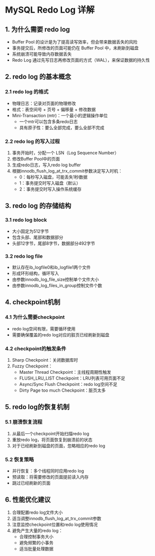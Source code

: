 # MySQL Redo Log 详解

## 1. 为什么需要 redo log

- Buffer Pool 的设计是为了提高读写效率，但会带来数据丢失的风险
- 事务提交后，所修改的页面可能仍在 Buffer Pool 中，未刷新到磁盘
- 系统崩溃可能导致内存数据丢失
- Redo Log 通过先写日志再修改页面的方式（WAL），来保证数据的持久性

## 2. redo log 的基本概念

### 2.1 redo log 的格式
- 物理日志：记录对页面的物理修改
- 格式：表空间号 + 页号 + 偏移量 + 修改数据
- Mini-Transaction (mtr)：一个最小的逻辑操作单位
  - 一个mtr可以包含多条redo日志
  - 具有原子性：要么全部完成，要么全部不完成

### 2.2 redo log 的写入过程
1. 事务开始时，分配一个 LSN（Log Sequence Number）
2. 修改Buffer Pool中的页面
3. 生成redo日志，写入redo log buffer
4. 根据innodb_flush_log_at_trx_commit参数决定写入时机：
   - 0：每秒写入磁盘，可能丢失1秒数据
   - 1：事务提交时写入磁盘（默认）
   - 2：事务提交时写入操作系统缓存

## 3. redo log 的存储结构

### 3.1 redo log block
- 大小固定为512字节
- 包含头部、尾部和数据部分
- 头部12字节，尾部8字节，数据部分492字节

### 3.2 redo log file
- 默认存在ib_logfile0和ib_logfile1两个文件
- 形成环形结构，循环写入
- 由参数innodb_log_file_size控制单个文件大小
- 由参数innodb_log_files_in_group控制文件个数

## 4. checkpoint机制

### 4.1 为什么需要checkpoint
- redo log空间有限，需要循环使用
- 需要确保覆盖的redo log对应的脏页已经刷新到磁盘

### 4.2 checkpoint的触发条件
1. Sharp Checkpoint：关闭数据库时
2. Fuzzy Checkpoint：
   - Master Thread Checkpoint：主线程周期性触发
   - FLUSH_LRU_LIST Checkpoint：LRU列表可用页面不足
   - Async/Sync Flush Checkpoint：redo log空间不足
   - Dirty Page too much Checkpoint：脏页太多

## 5. redo log的恢复机制

### 5.1 崩溃恢复流程
1. 从最后一个checkpoint开始扫描redo log
2. 重放redo log，将页面恢复到崩溃前的状态
3. 对于已经刷新到磁盘的页面，忽略相应的redo log

### 5.2 恢复策略
- 并行恢复：多个线程同时应用redo log
- 预读取：将需要修改的页面提前读入内存
- 跳过已经刷新的页面

## 6. 性能优化建议

1. 合理配置redo log文件大小
2. 适当调整innodb_flush_log_at_trx_commit参数
3. 注意监控checkpoint位置和redo log使用情况
4. 避免产生大量的redo log：
   - 合理控制事务大小
   - 避免频繁的小事务
   - 适当批量处理数据

